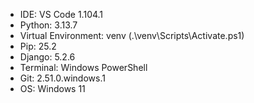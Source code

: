 - IDE: VS Code 1.104.1
- Python: 3.13.7
- Virtual Environment: venv (.\venv\Scripts\Activate.ps1)
- Pip: 25.2
- Django: 5.2.6
- Terminal: Windows PowerShell
- Git: 2.51.0.windows.1
- OS: Windows 11
